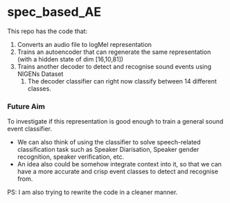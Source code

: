 # spec_based_AE

This repo has the code that:
1. Converts an audio file to logMel representation
2. Trains an autoencoder that can regenerate the same representation (with a hidden state of dim [16,10,81])
3. Trains another decoder to detect and recognise sound events using NIGENs Dataset
   1. The decoder classifier can right now classify between 14 different classes.


### Future Aim
To investigate if this representation is good enough to train a general sound event classifier. 
- We can also think of using the classifier to solve speech-related classification task such as Speaker Diarisation, Speaker gender recognition, speaker verification, etc. 
- An idea also could be somehow integrate context into it, so that we can have a more accurate and crisp event classes to detect and recognise from.


PS: I am also trying to rewrite the code in a cleaner manner. 
